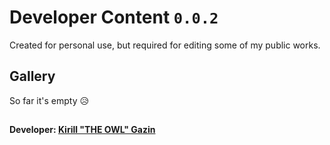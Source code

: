 # Developer Content `0.0.2`
Created for personal use, but required for editing some of my public works.

## Gallery
So far it's empty 😥
##
**Developer: [Kirill "THE OWL" Gazin](https://github.com/redesaile)**
